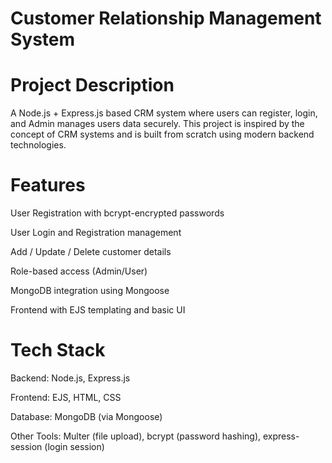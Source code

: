 # Customer Relationship Management System

# Project Description
A Node.js + Express.js based CRM system where users can register, login, and Admin manages users data securely.
This project is inspired by the concept of CRM systems and is built from scratch using modern backend technologies.

# Features
User Registration with bcrypt-encrypted passwords

User Login and Registration management

Add / Update / Delete customer details

Role-based access (Admin/User)

MongoDB integration using Mongoose

Frontend with EJS templating and basic UI

# Tech Stack
Backend: Node.js, Express.js

Frontend: EJS, HTML, CSS

Database: MongoDB (via Mongoose)

Other Tools: Multer (file upload), bcrypt (password hashing), express-session (login session)

